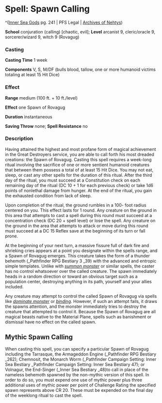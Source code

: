 # Spell: Spawn Calling

^([Inner Sea Gods][ss-spawn-calling] pg. 241 | PFS Legal | [Archives of Nehtys][sn-spawn-calling])

**School** conjuration (calling) [chaotic, evil]; **Level** arcanist 9, cleric/oracle 9, sorcerer/wizard 9, witch 9 (Rovagug)

### Casting

**Casting Time** 1 week  

**Components** V, S, M/DF (bulls blood, tallow, one or more humanoid victims totaling at least 15 Hit Dice)

### Effect

**Range** medium (100 ft. + 10 ft./level)  

**Effect** one Spawn of Rovagug  

**Duration** instantaneous  

**Saving Throw** none; **Spell Resistance** no

### Description

Having attained the highest and most profane form of magical achievement in the Great Destroyers service, you are able to call forth his most dreaded creations: the Spawn of Rovagug. Casting this spell requires a week-long ritual involving the sacrifice of one or more sentient humanoid creatures that between them possess a total of at least 15 Hit Dice. You may not eat, sleep, or cast any other spells for the duration of this ritual. After the third day of the ritual, you must succeed at a Constitution check on each remaining day of the ritual (DC 10 + 1 for each previous check) or take 1d6 points of nonlethal damage from hunger. At the end of the ritual, you gain the exhausted condition from lack of sleep.  

Upon completion of the ritual, the ground rumbles in a 100- foot radius centered on you. This effect lasts for 1 round. Any creature on the ground in this area that attempts to cast a spell during this round must succeed at a concentration check (DC 20 + spell level) or lose the spell. Any creature on the ground in the area that attempts to attack or move during this round must succeed at a DC 15 Reflex save at the beginning of its turn or fall prone.  

At the beginning of your next turn, a massive fissure full of dark fire and shrieking cries appears at a point you designate within the spells range, and a Spawn of Rovagug emerges. This creature takes the form of a thunder behemoth (_Pathfinder RPG Bestiary 3 _39) with the advanced and entropic simple templates. Unlike with _[summon monster]_ or similar spells, the caster has no control whatsoever over the called creature. The spawn immediately heads in a random direction or toward an obvious target such as a population center, destroying anything in its path, yourself and your allies included.  

Any creature may attempt to control the called Spawn of Rovagug via spells like _[dominate monster]_ or _[binding]_. However, if such an attempt fails, it draws the spawns attention, and the monster immediately tries to destroy the creature that attempted to control it. Because the Spawn of Rovagug are all magical beasts native to the Material Plane, spells such as banishment or dismissal have no effect on the called spawn.

## Mythic Spawn Calling

When casting this spell, you can specify a particular Spawn of Rovagug including the Tarrasque, the Armageddon Engine (_Pathfinder RPG Bestiary _262); Chemnosit, the Monarch Worm (_Pathfinder Campaign Setting: Inner Sea Bestiary _Pathfinder Campaign Setting: Inner Sea Bestiary 47); or Volnagur, the End-Singer (_Inner Sea Bestiary _48)to call in place of the nameless behemoth spawned by the non-mythic version of this spell. In order to do so, you must expend one use of mythic power plus three additional uses of mythic power per point of Challenge Rating the specified spawn represents above CR 20. These must be expended on the final day of the weeklong ritual to cast the spell.

[ss-spawn-calling]: http://paizo.com/products/btpy94wj
[sn-spawn-calling]: http://www.archivesofnethys.com/SpellDisplay.aspx?ItemName=Spawn%20Calling
[binding]: http://www.archivesofnethys.com/SpellDisplay.aspx?ItemName=binding
[dominate monster]: http://www.archivesofnethys.com/SpellDisplay.aspx?ItemName=dominate%20monster
[summon monster]: http://www.archivesofnethys.com/SpellDisplay.aspx?ItemName=summon%20monster